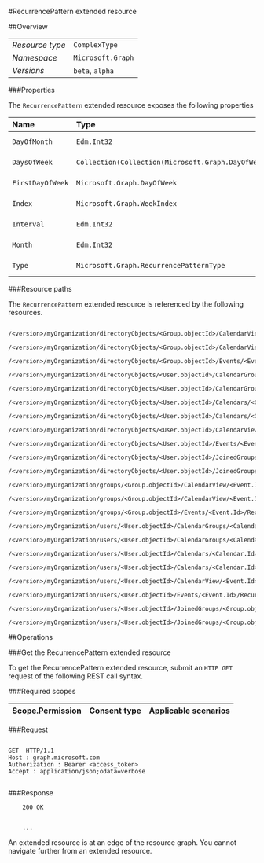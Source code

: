 #RecurrencePattern extended resource

 



##Overview

|  |  | 
| :-- | :-- | 
| _Resource type_ | `ComplexType` | 
| _Namespace_ | `Microsoft.Graph` | 
| _Versions_ | `beta`, `alpha` | 


###Properties

The `RecurrencePattern` extended resource exposes the following properties 

| Name | Type | Versions | Nullable | Unicode | Comments | 
| :-- | :-- | :-- | :-- | :-- | :-- | 
| `DayOfMonth` | `Edm.Int32` | `beta`, `alpha` | `false` | `n/a` |  | 
| `DaysOfWeek` | `Collection(Collection(Microsoft.Graph.DayOfWeek))` | `beta`, `alpha` | `true` | `n/a` |  | 
| `FirstDayOfWeek` | `Microsoft.Graph.DayOfWeek` | `beta`, `alpha` | `true` | `n/a` |  | 
| `Index` | `Microsoft.Graph.WeekIndex` | `beta`, `alpha` | `true` | `n/a` |  | 
| `Interval` | `Edm.Int32` | `beta`, `alpha` | `false` | `n/a` |  | 
| `Month` | `Edm.Int32` | `beta`, `alpha` | `false` | `n/a` |  | 
| `Type` | `Microsoft.Graph.RecurrencePatternType` | `beta`, `alpha` | `true` | `n/a` |  | 


###Resource paths

The `RecurrencePattern` extended resource is referenced by the following resources. 

```
	/<version>/myOrganization/directoryObjects/<Group.objectId>/CalendarView/<Event.Id>/Instances/<Event.Id>/Recurrence/Pattern
	/<version>/myOrganization/directoryObjects/<Group.objectId>/CalendarView/<Event.Id>/Recurrence/Pattern
	/<version>/myOrganization/directoryObjects/<Group.objectId>/Events/<Event.Id>/Recurrence/Pattern
	/<version>/myOrganization/directoryObjects/<User.objectId>/CalendarGroups/<CalendarGroup.Id>/Calendars/<Calendar.Id>/CalendarView/<Event.Id>/Recurrence/Pattern
	/<version>/myOrganization/directoryObjects/<User.objectId>/CalendarGroups/<CalendarGroup.Id>/Calendars/<Calendar.Id>/Events/<Event.Id>/Recurrence/Pattern
	/<version>/myOrganization/directoryObjects/<User.objectId>/Calendars/<Calendar.Id>/CalendarView/<Event.Id>/Recurrence/Pattern
	/<version>/myOrganization/directoryObjects/<User.objectId>/Calendars/<Calendar.Id>/Events/<Event.Id>/Recurrence/Pattern
	/<version>/myOrganization/directoryObjects/<User.objectId>/CalendarView/<Event.Id>/Recurrence/Pattern
	/<version>/myOrganization/directoryObjects/<User.objectId>/Events/<Event.Id>/Recurrence/Pattern
	/<version>/myOrganization/directoryObjects/<User.objectId>/JoinedGroups/<Group.objectId>/CalendarView/<Event.Id>/Recurrence/Pattern
	/<version>/myOrganization/directoryObjects/<User.objectId>/JoinedGroups/<Group.objectId>/Events/<Event.Id>/Recurrence/Pattern
	/<version>/myOrganization/groups/<Group.objectId>/CalendarView/<Event.Id>/Instances/<Event.Id>/Recurrence/Pattern
	/<version>/myOrganization/groups/<Group.objectId>/CalendarView/<Event.Id>/Recurrence/Pattern
	/<version>/myOrganization/groups/<Group.objectId>/Events/<Event.Id>/Recurrence/Pattern
	/<version>/myOrganization/users/<User.objectId>/CalendarGroups/<CalendarGroup.Id>/Calendars/<Calendar.Id>/CalendarView/<Event.Id>/Recurrence/Pattern
	/<version>/myOrganization/users/<User.objectId>/CalendarGroups/<CalendarGroup.Id>/Calendars/<Calendar.Id>/Events/<Event.Id>/Recurrence/Pattern
	/<version>/myOrganization/users/<User.objectId>/Calendars/<Calendar.Id>/CalendarView/<Event.Id>/Recurrence/Pattern
	/<version>/myOrganization/users/<User.objectId>/Calendars/<Calendar.Id>/Events/<Event.Id>/Recurrence/Pattern
	/<version>/myOrganization/users/<User.objectId>/CalendarView/<Event.Id>/Recurrence/Pattern
	/<version>/myOrganization/users/<User.objectId>/Events/<Event.Id>/Recurrence/Pattern
	/<version>/myOrganization/users/<User.objectId>/JoinedGroups/<Group.objectId>/CalendarView/<Event.Id>/Recurrence/Pattern
	/<version>/myOrganization/users/<User.objectId>/JoinedGroups/<Group.objectId>/Events/<Event.Id>/Recurrence/Pattern
```



##Operations

###Get the RecurrencePattern extended resource

To get the RecurrencePattern extended resource, submit an `HTTP GET` request of the following REST call syntax. 

###Required scopes

| Scope.Permission | Consent type | Applicable scenarios | 
| :-- | :-- | :-- | 
###Request

```
	
GET  HTTP/1.1
Host : graph.microsoft.com
Authorization : Bearer <access_token>
Accept : application/json;odata=verbose


```

###Response

```
	200 OK


	...
```

An extended resource is at an edge of the resource graph. You cannot navigate further from an extended resource. 



<!-- {
"type": "#page.annotation",
"tocPath": "ComplexType/RecurrencePattern",
"section": "documentation"
} -->
